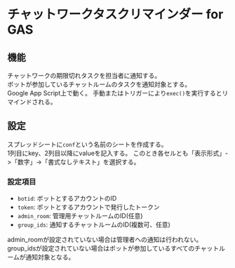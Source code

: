 # チャットワークタスクリマインダー for GAS

## 機能
チャットワークの期限切れタスクを担当者に通知する。  
ボットが参加しているチャットルームのタスクを通知対象とする。  
Google App Script上で動く。
手動またはトリガーにより`exec()`を実行するとリマインドされる。

## 設定
スプレッドシートに`conf`という名前のシートを作成する。  
1列目にkey、2列目以降にvalueを記入する。
このとき各セルとも「表示形式」->「数字」->「書式なしテキスト」を選択する。

### 設定項目
* `botid`: ボットとするアカウントのID
* `token`: ボットとするアカウントで発行したトークン
* `admin_room`: 管理用チャットルームのID(任意)
* `group_ids`: 通知するチャットルームのID(複数可、任意)

admin_roomが設定されていない場合は管理者への通知は行われない。  
group_idsが設定されていない場合はボットが参加しているすべてのチャットルームが通知対象となる。

